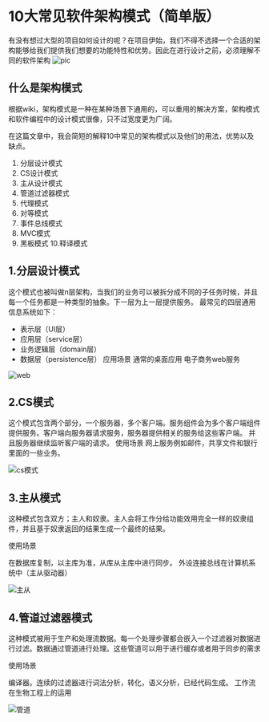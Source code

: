 # 10大常见软件架构模式（简单版）

有没有想过大型的项目如何设计的呢？在项目伊始，我们不得不选择一个合适的架构能够给我们提供我们想要的功能特性和优势。因此在进行设计之前，必须理解不同的软件架构
![pic](https://cdn-images-1.medium.com/max/1600/1*M22DR3WPqbWXWidYIq2GwA.png)
## 什么是架构模式

根据wiki，架构模式是一种在某种场景下通用的，可以重用的解决方案，架构模式和软件编程中的设计模式很像，只不过宽度更为广阔。
    
在这篇文章中，我会简短的解释10中常见的架构模式以及他们的用法，优势以及缺点。
1. 分层设计模式
2. CS设计模式
3. 主从设计模式
4. 管道过滤器模式
5. 代理模式
6. 对等模式
7. 事件总线模式
8. MVC模式
9. 黑板模式
10.释译模式

## 1.分层设计模式
这个模式也被叫做n层架构，当我们的业务可以被拆分成不同的子任务时候，并且每一个任务都是一种类型的抽象。下一层为上一层提供服务。
最常见的四层通用信息系统如下：
* 表示层（UI层）
* 应用层（service层）
* 业务逻辑层（domain层）
* 数据层（persistence层）
应用场景
通常的桌面应用
电子商务web服务

![web](https://cdn-images-1.medium.com/max/1600/1*jMWk_JqqyyloVPhTs_Zd1A.png)

## 2.CS模式
这个模式包含两个部分，一个服务器，多个客户端。服务组件会为多个客户端组件提供服务。客户端向服务器请求服务，服务器提供相关的服务给这些客户端。
并且服务器继续监听客户端的请求。
使用场景
网上服务例如邮件，共享文件和银行里面的一些业务。

![cs模式](https://cdn-images-1.medium.com/max/1600/1*4xX_WQQuD2u0PMK5bcWFkQ.png)

## 3.主从模式
这种模式包含双方；主人和奴隶。主人会将工作分给功能效用完全一样的奴隶组件，并且基于奴隶返回的结果生成一个最终的结果。

使用场景

在数据库复制，以主库为准，从库从主库中进行同步。
外设连接总线在计算机系统中（主从驱动器）

![主从](https://cdn-images-1.medium.com/max/1600/1*lsK9QntZl2d5oLojwRGXDg.png)

## 4.管道过滤器模式
这种模式被用于生产和处理流数据。每一个处理步骤都会嵌入一个过滤器对数据进行过滤。数据通过管道进行处理。这些管道可以用于进行缓存或者用于同步的需求

使用场景

编译器。连续的过滤器进行词法分析，转化，语义分析，已经代码生成。
工作流在生物工程上的运用

![管道](https://cdn-images-1.medium.com/max/1600/1*qikehZcDhhl_wWsqeI_nvg.png)

